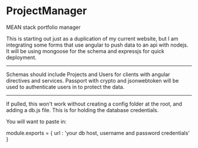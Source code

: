 # ProjectManager
MEAN stack portfolio manager

This is starting out just as a duplication of my current website, but I am integrating some forms that use angular to push data to an api with nodejs. It will be using mongoose for the schema and expressjs for quick deployment.

------------------------------------------------------------------------

Schemas should include Projects and Users for clients with angular directives and services. Passport with crypto and jsonwebtoken will be used to authenticate users in to protect the data.

------------------------------------------------------------------------

If pulled, this won't work without creating a config folder at the root, and adding a db.js file. This is for holding the database credentials.

You will want to paste in:

module.exports = {
       url : 'your db host, username and password credentials'
}
